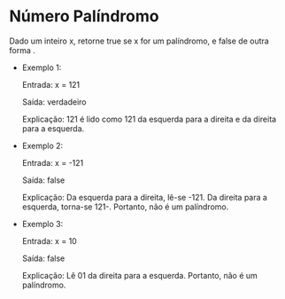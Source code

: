 # Número Palíndromo

Dado um inteiro x, retorne true se x for um palíndromo, e false de outra forma .

* Exemplo 1:

    Entrada: x = 121

    Saída: verdadeiro

    Explicação: 121 é lido como 121 da esquerda para a direita e da direita para a esquerda.


* Exemplo 2:

    Entrada: x = -121

    Saída: false

    Explicação: Da esquerda para a direita, lê-se -121. Da direita para a esquerda, torna-se 121-. Portanto, não é um palíndromo.

* Exemplo 3:

    Entrada: x = 10

    Saída: false

    Explicação: Lê 01 da direita para a esquerda. Portanto, não é um palíndromo.


